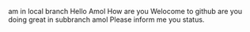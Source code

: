 am in local branch 
Hello Amol
How are you 
Welocome to github 
are you doing great in subbranch amol
Please inform me you status.
